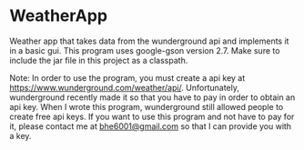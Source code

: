 # WeatherApp
Weather app that takes data from the wunderground api and implements it in a basic gui. 
This program uses google-gson version 2.7. Make sure to include the jar file in this project as a classpath.

Note: In order to use the program, you must create a api key at https://www.wunderground.com/weather/api/. Unfortunately, wunderground recently made it so that you have to pay in order to obtain an api key. When I wrote this program, wunderground still allowed people to create free api keys. If you want to use this program and not have to pay for it, please contact me at bhe6001@gmail.com so that I can provide you with a key.
